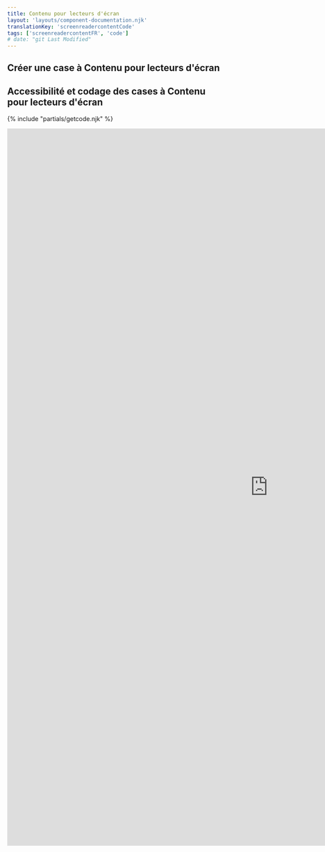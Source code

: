 ```yaml
---
title: Contenu pour lecteurs d'écran
layout: 'layouts/component-documentation.njk'
translationKey: 'screenreadercontentCode'
tags: ['screenreadercontentFR', 'code']
# date: "git Last Modified"
---
```


## Créer une case à Contenu pour lecteurs d'écran

## Accessibilité et codage des cases à Contenu pour lecteurs d'écran

{% include "partials/getcode.njk" %}

<iframe
  title="iframeTitle"
  src="https://cds-snc.github.io/gcds-components/iframe.html?viewMode=docs&demo=true&singleStory=true&id=components-screenreader-content--events-properties"
  width="1200"
  height="1650"
  style="display: block; margin: 0 auto;"
  frameBorder="0"
  allow="clipboard-write"
></iframe>
